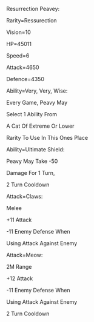 Resurrection Peavey:

Rarity=Ressurection

Vision=10

HP=45011

Speed=6

Attack=4650

Defence=4350

Ability=Very, Very, Wise:

Every Game, Peavy May

Select 1 Ability From

A Cat Of Extreme Or Lower

Rarity To Use In This Ones Place

Ability=Ultimate Shield:

Peavy May Take -50

Damage For 1 Turn,

2 Turn Cooldown

Attack=Claws:

Melee

+11 Attack

-11 Enemy Defense When

Using Attack Against Enemy

Attack=Meow:

2M Range

+12 Attack

-11 Enemy Defense When

Using Attack Against Enemy

2 Turn Cooldown
